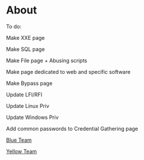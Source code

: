 # About

To do:

Make XXE page

Make SQL page

Make  File page + Abusing scripts

Make page dedicated to web and specific software&#x20;

Make Bypass page

Update LFI/RFI

Update Linux Priv

Update Windows Priv

Add common passwords to Credential Gathering page



[Blue Team](https://jeffgthompsons-organization.gitbook.io/blue-team/)

[Yellow Team](https://jeffgthompsons-organization.gitbook.io/yellow-team/)



